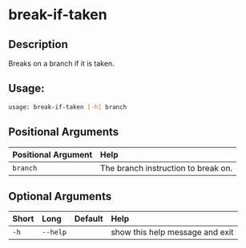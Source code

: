 



# break-if-taken

## Description


Breaks on a branch if it is taken.
## Usage:


```bash
usage: break-if-taken [-h] branch

```
## Positional Arguments

|Positional Argument|Help|
| :--- | :--- |
|`branch`|The branch instruction to break on.|

## Optional Arguments

|Short|Long|Default|Help|
| :--- | :--- | :--- | :--- |
|`-h`|`--help`||show this help message and exit|
